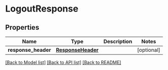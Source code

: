 # LogoutResponse

## Properties
Name | Type | Description | Notes
------------ | ------------- | ------------- | -------------
**response_header** | [**ResponseHeader**](ResponseHeader.md) |  | [optional] 

[[Back to Model list]](../README.md#documentation-for-models) [[Back to API list]](../README.md#documentation-for-api-endpoints) [[Back to README]](../README.md)


